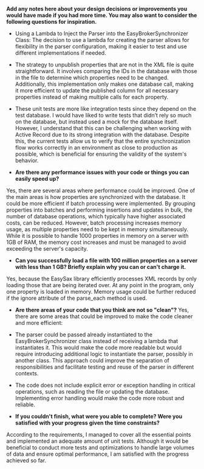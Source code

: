 **Add any notes here about your design decisions or improvements you would have made if you had more time. You may also want to consider the following questions for inspiration.**

 * Using a Lambda to Inject the Parser into the EasyBrokerSynchronizer Class: The decision to use a lambda for creating the parser allows for flexibility in the parser configuration, making it easier to test and use different implementations if needed.

 * The strategy to unpublish properties that are not in the XML file is quite straightforward. It involves comparing the IDs in the database with those in the file to determine which properties need to be changed. Additionally, this implementation only makes one database call, making it more efficient to update the published column for all necessary properties instead of making multiple calls for each property.

 * These unit tests are more like integration tests since they depend on the test database. I would have liked to write tests that didn’t rely so much on the database, but instead used a mock for the database itself. However, I understand that this can be challenging when working with Active Record due to its strong integration with the database. Despite this, the current tests allow us to verify that the entire synchronization flow works correctly in an environment as close to production as possible, which is beneficial for ensuring the validity of the system's behavior.

* **Are there any performance issues with your code or things you can easily speed up?**

Yes, there are several areas where performance could be improved. One of the main areas is how properties are synchronized with the database. It could be more efficient if batch processing were implemented. By grouping properties into batches and performing insertions and updates in bulk, the number of database operations, which typically have higher associated costs, can be reduced. However, batch processing increases memory usage, as multiple properties need to be kept in memory simultaneously. While it is possible to handle 1000 properties in memory on a server with 1GB of RAM, the memory cost increases and must be managed to avoid exceeding the server's capacity.

* **Can you successfully load a file with 100 million properties on a server with less than 1 GB? Briefly explain why you can or can't charge it.**

Yes, because the EasySax library efficiently processes XML records by only loading those that are being iterated over. At any point in the program, only one property is loaded in memory. Memory usage could be further reduced if the ignore attribute of the parse_each method is used.

* **Are there areas of your code that you think are not so "clean"?**
Yes, there are some areas that could be improved to make the code cleaner and more efficient:

 * The parser could be passed already instantiated to the EasyBrokerSynchronizer class instead of receiving a lambda that instantiates it. This would make the code more readable but would require introducing additional logic to instantiate the parser, possibly in another class. This approach could improve the separation of responsibilities and facilitate testing and reuse of the parser in different contexts.
 * The code does not include explicit error or exception handling in critical operations, such as reading the file or updating the database. Implementing error handling would make the code more robust and reliable.

* **If you couldn't finish, what were you able to complete? Were you satisfied with your progress given the time constraints?**

According to the requirements, I managed to cover all the essential points and implemented an adequate amount of unit tests. Although it would be beneficial to conduct more tests and optimizations to handle large volumes of data and ensure optimal performance, I am satisfied with the progress achieved so far.
